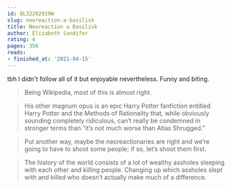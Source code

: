 ```yaml
---
id: OL32292919W
slug: neoreaction-a-basilisk
title: Neoreaction a Basilisk
author: Elizabeth Sandifer
rating: 4
pages: 356
reads:
- finished_at: '2021-04-15'
---
```

tbh I didn't follow all of it but enjoyable nevertheless. Funny and biting.

> Being Wikipedia, most of this is almost right.

> His other magnum opus is an epic Harry Potter fanfiction entitled Harry Potter and the Methods of Rationality that, while obviously sounding completely ridiculous, can’t really be condemned in stronger terms than “it’s not much worse than Atlas Shrugged.”

> Put another way, maybe the neoreactionaries are right and we’re going to have to shoot some people; if so, let’s shoot them first.

> The history of the world consists of a lot of wealthy assholes sleeping with each other and killing people. Changing up which assholes slept with and killed who doesn’t actually make much of a difference.
